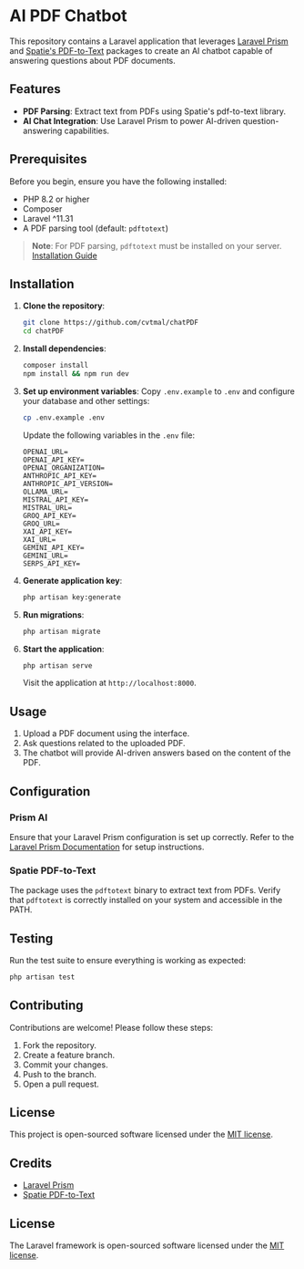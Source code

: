 # AI PDF Chatbot

This repository contains a Laravel application that leverages [Laravel Prism](https://github.com/nunomaduro/prism) and [Spatie's PDF-to-Text](https://github.com/spatie/pdf-to-text) packages to create an AI chatbot capable of answering questions about PDF documents.

## Features

- **PDF Parsing**: Extract text from PDFs using Spatie's pdf-to-text library.
- **AI Chat Integration**: Use Laravel Prism to power AI-driven question-answering capabilities.

## Prerequisites

Before you begin, ensure you have the following installed:

- PHP 8.2 or higher
- Composer
- Laravel ^11.31
- A PDF parsing tool (default: `pdftotext`)

> **Note**: For PDF parsing, `pdftotext` must be installed on your server. [Installation Guide](https://github.com/spatie/pdf-to-text#requirements)

## Installation

1. **Clone the repository**:
   ```bash
   git clone https://github.com/cvtmal/chatPDF
   cd chatPDF
   ```

2. **Install dependencies**:
   ```bash
   composer install
   npm install && npm run dev
   ```

3. **Set up environment variables**:
   Copy `.env.example` to `.env` and configure your database and other settings:
   ```bash
   cp .env.example .env
   ```

   Update the following variables in the `.env` file:
   ```env
   OPENAI_URL=
   OPENAI_API_KEY=
   OPENAI_ORGANIZATION=
   ANTHROPIC_API_KEY=
   ANTHROPIC_API_VERSION=
   OLLAMA_URL=
   MISTRAL_API_KEY=
   MISTRAL_URL=
   GROQ_API_KEY=
   GROQ_URL=
   XAI_API_KEY=
   XAI_URL=
   GEMINI_API_KEY=
   GEMINI_URL=
   SERPS_API_KEY=
   ```

4. **Generate application key**:
   ```bash
   php artisan key:generate
   ```

5. **Run migrations**:
   ```bash
   php artisan migrate
   ```

6. **Start the application**:
   ```bash
   php artisan serve
   ```

   Visit the application at `http://localhost:8000`.

## Usage

1. Upload a PDF document using the interface.
2. Ask questions related to the uploaded PDF.
3. The chatbot will provide AI-driven answers based on the content of the PDF.

## Configuration

### Prism AI
Ensure that your Laravel Prism configuration is set up correctly. Refer to the [Laravel Prism Documentation](https://github.com/nunomaduro/prism) for setup instructions.

### Spatie PDF-to-Text
The package uses the `pdftotext` binary to extract text from PDFs. Verify that `pdftotext` is correctly installed on your system and accessible in the PATH.

## Testing

Run the test suite to ensure everything is working as expected:
```bash
php artisan test
```

## Contributing

Contributions are welcome! Please follow these steps:

1. Fork the repository.
2. Create a feature branch.
3. Commit your changes.
4. Push to the branch.
5. Open a pull request.

## License

This project is open-sourced software licensed under the [MIT license](https://opensource.org/licenses/MIT).

## Credits

- [Laravel Prism](https://github.com/nunomaduro/prism)
- [Spatie PDF-to-Text](https://github.com/spatie/pdf-to-text)

## License

The Laravel framework is open-sourced software licensed under the [MIT license](https://opensource.org/licenses/MIT).

